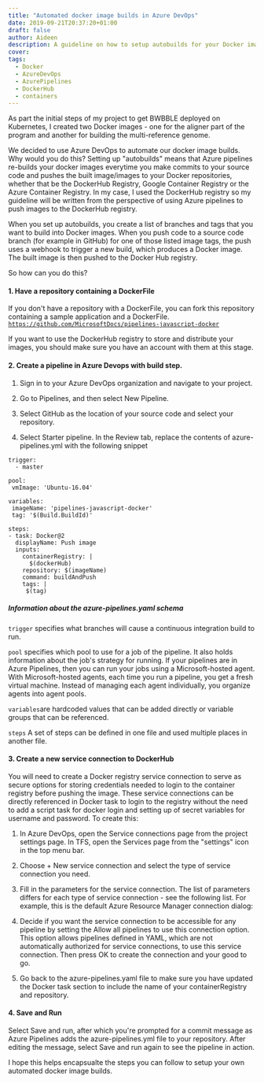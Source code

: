 ```yaml
---
title: "Automated docker image builds in Azure DevOps"
date: 2019-09-21T20:37:20+01:00
draft: false
author: Aideen
description: A guideline on how to setup autobuilds for your Docker images.
cover:
tags:
  - Docker
  - AzureDevOps
  - AzurePipelines
  - DockerHub
  - containers
---
```


As part the initial steps of my project to get BWBBLE deployed on Kubernetes, I created two Docker images - one for the aligner part of the program and another for building the multi-reference genome.

We decided to use Azure DevOps to automate our docker image builds. Why would you do this? Setting up "autobuilds" means that Azure pipelines re-builds your docker images everytime you make commits to your source code and pushes the built image/images to your Docker repositories, whether that be the DockerHub Registry, Google Container Registry or the Azure Container Registry. In my case, I used the DockerHub registry so my guideline will be written from the perspective of using Azure pipelines to push images to the DockerHub registry.

When you set up autobuilds, you create a list of branches and tags that you want to build into Docker images. When you push code to a source code branch (for example in GitHub) for one of those listed image tags, the push uses a webhook to trigger a new build, which produces a Docker image. The built image is then pushed to the Docker Hub registry.

So how can you do this?

#### 1. Have a repository containing a DockerFile

If you don't have a repository with a DockerFile, you can fork this repository containing a sample application and a DockerFile.
<code data-author-content="https://github.com/MicrosoftDocs/pipelines-javascript-docker
">https://github.com/MicrosoftDocs/pipelines-javascript-docker
</code>

If you want to use the DockerHub registry to store and distribute your images, you should make sure you have an account with them at this stage.

#### 2. Create a pipeline in Azure Devops with build step.

1. Sign in to your Azure DevOps organization and navigate to your project.

2. Go to Pipelines, and then select New Pipeline.

3. Select GitHub as the location of your source code and select your repository.
4. Select Starter pipeline. In the Review tab, replace the contents of azure-pipelines.yml with the following snippet

<pre tabindex="0" class="has-inner-focus"><code class="lang-YAML" data-author-content="trigger:
- master

pool:
vmImage: 'Ubuntu-16.04'

variables:
imageName: 'pipelines-javascript-docker'

steps:

- task: Docker@2
  displayName: BuildAndPush
  inputs:
  containerRegistry: |
      $(dockerHub)
    repository: $(imageName)
    command: push
    tags: |
      test1
      test2
  "><span class="hljs-attr">trigger:</span>
  <span class="hljs-bullet">-</span> <span class="hljs-string">master</span>

<span class="hljs-attr">pool:</span>
<span class="hljs-attr"> vmImage:</span> <span class="hljs-string">'Ubuntu-16.04'</span>

<span class="hljs-attr">variables:</span>
<span class="hljs-attr"> imageName:</span> <span class="hljs-string">'pipelines-javascript-docker'</span>
<span class="hljs-attr"> tag:</span> <span class="hljs-string">'$(Build.BuildId)'</span>

<span class="hljs-attr">steps:</span>
<span class="hljs-attr">- task:</span> <span class="hljs-string">Docker@2</span>
<span class="hljs-attr">  displayName:</span> <span class="hljs-string">Push</span> <span class="hljs-string">image</span>
<span class="hljs-attr">  inputs:</span>
<span class="hljs-attr">    containerRegistry:</span> <span class="hljs-string">|
      $(dockerHub)
</span><span class="hljs-attr">    repository:</span> <span class="hljs-string">$(imageName)</span>
<span class="hljs-attr">    command:</span> <span class="hljs-string">buildAndPush</span>
<span class="hljs-attr">    tags:</span> <span class="hljs-string">|
     $(tag)
</span></code></pre>

##### Information about the azure-pipelines.yaml schema

<code>trigger</code> specifies what branches will cause a continuous integration build to run.

<code>pool</code> specifies which pool to use for a job of the pipeline. It also holds information about the job's strategy for running. If your pipelines are in Azure Pipelines, then you can run your jobs using a Microsoft-hosted agent. With Microsoft-hosted agents, each time you run a pipeline, you get a fresh virtual machine. Instead of managing each agent individually, you organize agents into agent pools.

<code>variables</code>are hardcoded values that can be added directly or variable groups that can be referenced.

<code>steps</code> A set of steps can be defined in one file and used multiple places in another file.

#### 3. Create a new service connection to DockerHub

You will need to create a Docker registry service connection to serve as secure options for storing credentials needed to login to the container registry before pushing the image. These service connections can be directly referenced in Docker task to login to the registry without the need to add a script task for docker login and setting up of secret variables for username and password. To create this:

1. In Azure DevOps, open the Service connections page from the project settings page. In TFS, open the Services page from the "settings" icon in the top menu bar.

2. Choose + New service connection and select the type of service connection you need.

3. Fill in the parameters for the service connection. The list of parameters differs for each type of service connection - see the following list. For example, this is the default Azure Resource Manager connection dialog:

4. Decide if you want the service connection to be accessible for any pipeline by setting the Allow all pipelines to use this connection option. This option allows pipelines defined in YAML, which are not automatically authorized for service connections, to use this service connection. Then press OK to create the connection and your good to go.

5. Go back to the azure-pipelines.yaml file to make sure you have updated the Docker task section to include the name of your containerRegistry and repository.

#### 4. Save and Run

Select Save and run, after which you're prompted for a commit message as Azure Pipelines adds the azure-pipelines.yml file to your repository. After editing the message, select Save and run again to see the pipeline in action.

I hope this helps encapsualte the steps you can follow to setup your own automated docker image builds.
